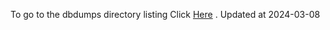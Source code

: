To go to the dbdumps directory listing Click [Here](https://ipfs.io/ipfs/bafkreigimv2nznzljuclwpx2a4u2ua2wmqiyzfw5shbhha2uft2jnstslu) . Updated at 2024-03-08